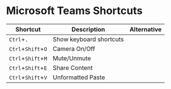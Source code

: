 # Microsoft Teams Shortcuts

| Shortcut              | Description                        | Alternative         |
| ---                   | ---                                | ---                 |
| `Ctrl`+`.`            | Show keyboard shortcuts            |                     |
| `Ctrl`+`Shift`+`O`    | Camera On/Off                      |                     |
| `Ctrl`+`Shift`+`M`    | Mute/Unmute                        |                     |
| `Ctrl`+`Shift`+`E`    | Share Content                      |                     |
| `Ctrl`+`Shift`+`V`    | Unformatted Paste                  |                     |
